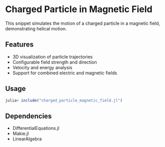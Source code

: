 # Charged Particle in Magnetic Field

This snippet simulates the motion of a charged particle in a magnetic field, demonstrating helical motion.

## Features
- 3D visualization of particle trajectories
- Configurable field strength and direction
- Velocity and energy analysis
- Support for combined electric and magnetic fields

## Usage
```julia
julia> include("charged_particle_magnetic_field.jl")
```

## Dependencies
- DifferentialEquations.jl
- Makie.jl
- LinearAlgebra 